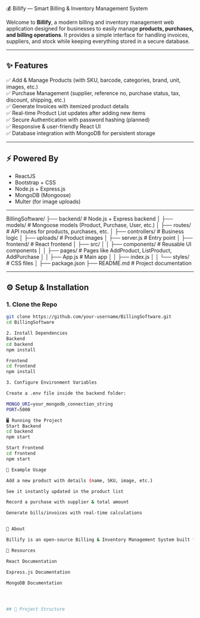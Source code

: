 💰 Billify — Smart Billing & Inventory Management System  

Welcome to **Billify**, a modern billing and inventory management web application designed for businesses to easily manage **products, purchases, and billing operations**. It provides a simple interface for handling invoices, suppliers, and stock while keeping everything stored in a secure database.  

---

## ✨ Features  
✅ Add & Manage Products (with SKU, barcode, categories, brand, unit, images, etc.)  
✅ Purchase Management (supplier, reference no, purchase status, tax, discount, shipping, etc.)  
✅ Generate Invoices with itemized product details  
✅ Real-time Product List updates after adding new items  
✅ Secure Authentication with password hashing (planned)  
✅ Responsive & user-friendly React UI  
✅ Database integration with MongoDB for persistent storage  

---

## ⚡ Powered By  
- ReactJS  
- Bootstrap + CSS  
- Node.js + Express.js  
- MongoDB (Mongoose)  
- Multer (for image uploads)  

---
BillingSoftware/
├── backend/ # Node.js + Express backend
│ ├── models/ # Mongoose models (Product, Purchase, User, etc.)
│ ├── routes/ # API routes for products, purchases, etc.
│ ├── controllers/ # Business logic
│ ├── uploads/ # Product images
│ ├── server.js # Entry point
│
├── frontend/ # React frontend
│ ├── src/
│ │ ├── components/ # Reusable UI components
│ │ ├── pages/ # Pages like AddProduct, ListProduct, AddPurchase
│ │ ├── App.js # Main app
│ │ ├── index.js
│ │ └── styles/ # CSS files
│
├── package.json
├── README.md # Project documentation


---

## ⚙️ Setup & Installation  

### 1. Clone the Repo  
```bash
git clone https://github.com/your-username/BillingSoftware.git
cd BillingSoftware

2. Install Dependencies
Backend
cd backend
npm install

Frontend
cd frontend
npm install

3. Configure Environment Variables

Create a .env file inside the backend folder:

MONGO_URI=your_mongodb_connection_string
PORT=5000

🖥️ Running the Project
Start Backend
cd backend
npm start

Start Frontend
cd frontend
npm start

📌 Example Usage

Add a new product with details (name, SKU, image, etc.)

See it instantly updated in the product list

Record a purchase with supplier & total amount

Generate bills/invoices with real-time calculations


📖 About

Billify is an open-source Billing & Inventory Management System built for businesses of all sizes. It is still under development with upcoming features like sales reports, analytics, and role-based access control.

🔗 Resources

React Documentation

Express.js Documentation

MongoDB Documentation




## 📂 Project Structure  
